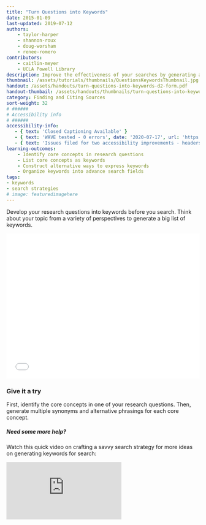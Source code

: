 ```yaml
---
title: "Turn Questions into Keywords"
date: 2015-01-09
last-updated: 2019-07-12
authors: 
    - taylor-harper
    - shannon-roux
    - doug-worsham
    - renee-romero
contributors: 
    - caitlin-meyer
    - UCLA Powell Library
description: Improve the effectiveness of your searches by generating a variety of keywords.
thumbnail: /assets/tutorials/thumbnails/QuestionsKeywordsThumbnail.jpg
handout: /assets/handouts/turn-questions-into-keywords-d2-form.pdf
handout-thumbail: /assets/handouts/thumbnails/turn-questions-into-keywords-tn.png
category: Finding and Citing Sources
sort-weight: 32
# ######
# Accessibility info
# ######
accessibility-info:
   - { text: 'Closed Captioning Available' }
   - { text: 'WAVE tested - 0 errors', date: '2020-07-17', url: 'https://wave.webaim.org/' }
   - { text: 'Issues filed for two accessibility improvements - headers', date: '2020-07-17', url: 'https://github.com/UCLALibrary/research-tips/issues' }
learning-outcomes:
    - Identify core concepts in research questions
    - List core concepts as keywords
    - Construct alternative ways to express keywords
    - Organize keywords into advance search fields
tags:
- keywords
- search strategies
# image: featuredimagehere
---
```


<p>Develop your research questions into keywords before you search. Think about your topic from a variety of perspectives to generate a big list of keywords.</p>

<!--
<img class="responsive-img materialboxed" src="{{ '/assets/img/content/how-safe-is-recycled-water.png' | prepend: site.baseurl }}" alt="Multiple keywords can be generated from the research question - How safe is recycled water to drink?" data-caption="Multiple keywords can be generated from the research question - How safe is recycled water to drink?"> -->

<iframe src="{{ '/assets/embeds/' | prepend: site.baseurl }}" frameborder="0" width="100%" height="379px"></iframe>
<!-- include embed-and-share-buttons.html ? -->

<h3 class="mt-3">Give it a try</h3>

<p>First, identify the core concepts in one of your research questions. Then, generate multiple synonyms and alternative phrasings for each core concept.</p>




<div class="card">
  <div class="card-body">
    <h5 class="card-title">Need some more help?</h5>
    <p class="card-text">Watch this quick video on crafting a savvy search strategy for more ideas on generating keywords for search:</p>
  </div>
    <div class="embed-responsive embed-responsive-16by9 card-img-top">
<iframe class="embed-responsive-item" src="https://www.youtube.com/embed/bgnGGK_21sE" frameborder="0" allowfullscreen></iframe></div>
</div>

